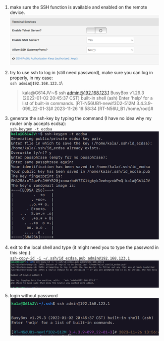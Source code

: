 1. make sure the SSH function is available and enabled on the remote device. \
   ![image](./images/1.png)

2. try to use ssh to log in (still need password), make sure you can log in properly, in my case:\
   `ssh admin@192.168.123.1`\
   >kala@G614JV:~$ ssh admin@192.168.123.1
   >BusyBox v1.29.3 (2022-01-02 20:45:37 CST) built-in shell (ash)
   >Enter 'help' for a list of built-in commands.
   >[RT-N56UB1-newif3D2-512M 3.4.3.9-099_22-01-3]# 2023-11-26 16:58:34
   >[RT-N56U_B1 /home/root]# 


3. generate the ssh-key by typing the command (I have no idea why my router only accepts ecdsa):\
   `ssh-keygen -t ecdsa`\
   ![image](./images/3.png)

4. exit to the local shell and type (it might need you to type the password in this step.):\
   `ssh-copy-id -i ~/.ssh/id_ecdsa.pub admin@192.168.123.1`\
   ![image](./images/4.png)

5. login without password\
   ![image](./images/5.png)

